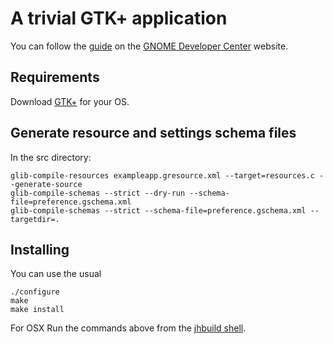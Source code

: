 A trivial GTK+ application
==========================

You can follow the [guide](https://developer.gnome.org/gtk3/stable/ch01s04.html) on the [GNOME Developer Center](https://developer.gnome.org/) website.

Requirements
------------
Download [GTK+](https://www.gtk.org/download/index.php) for your OS.

Generate resource and settings schema files
----------------------
In the src directory:

    glib-compile-resources exampleapp.gresource.xml --target=resources.c --generate-source
    glib-compile-schemas --strict --dry-run --schema-file=preference.gschema.xml
    glib-compile-schemas --strict --schema-file=preference.gschema.xml --targetdir=.

Installing
----------
You can use the usual

    ./configure
    make
    make install

For OSX
Run the commands above from the [jhbuild shell](https://wiki.gnome.org/Projects/GTK+/OSX/Building).
